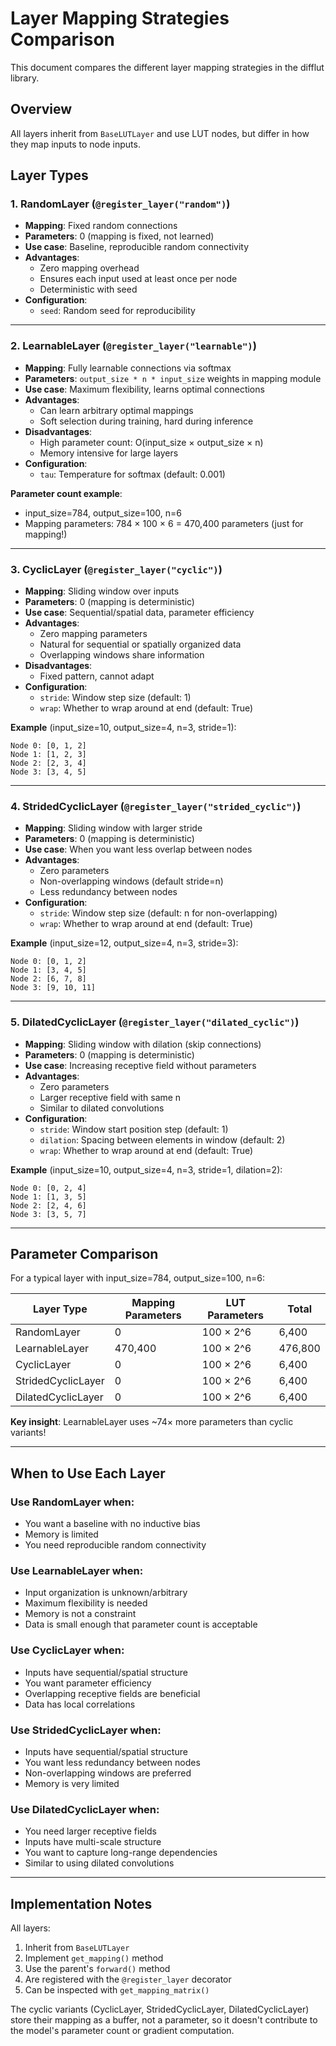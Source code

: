 # Layer Mapping Strategies Comparison

This document compares the different layer mapping strategies in the difflut library.

## Overview

All layers inherit from `BaseLUTLayer` and use LUT nodes, but differ in how they map inputs to node inputs.

## Layer Types

### 1. RandomLayer (`@register_layer("random")`)
- **Mapping**: Fixed random connections
- **Parameters**: 0 (mapping is fixed, not learned)
- **Use case**: Baseline, reproducible random connectivity
- **Advantages**: 
  - Zero mapping overhead
  - Ensures each input used at least once per node
  - Deterministic with seed
- **Configuration**:
  - `seed`: Random seed for reproducibility

---

### 2. LearnableLayer (`@register_layer("learnable")`)
- **Mapping**: Fully learnable connections via softmax
- **Parameters**: `output_size * n * input_size` weights in mapping module
- **Use case**: Maximum flexibility, learns optimal connections
- **Advantages**:
  - Can learn arbitrary optimal mappings
  - Soft selection during training, hard during inference
- **Disadvantages**:
  - High parameter count: O(input_size × output_size × n)
  - Memory intensive for large layers
- **Configuration**:
  - `tau`: Temperature for softmax (default: 0.001)

**Parameter count example**:
- input_size=784, output_size=100, n=6
- Mapping parameters: 784 × 100 × 6 = 470,400 parameters (just for mapping!)

---

### 3. CyclicLayer (`@register_layer("cyclic")`)
- **Mapping**: Sliding window over inputs
- **Parameters**: 0 (mapping is deterministic)
- **Use case**: Sequential/spatial data, parameter efficiency
- **Advantages**:
  - Zero mapping parameters
  - Natural for sequential or spatially organized data
  - Overlapping windows share information
- **Disadvantages**:
  - Fixed pattern, cannot adapt
- **Configuration**:
  - `stride`: Window step size (default: 1)
  - `wrap`: Whether to wrap around at end (default: True)

**Example** (input_size=10, output_size=4, n=3, stride=1):
```
Node 0: [0, 1, 2]
Node 1: [1, 2, 3]
Node 2: [2, 3, 4]
Node 3: [3, 4, 5]
```

---

### 4. StridedCyclicLayer (`@register_layer("strided_cyclic")`)
- **Mapping**: Sliding window with larger stride
- **Parameters**: 0 (mapping is deterministic)
- **Use case**: When you want less overlap between nodes
- **Advantages**:
  - Zero parameters
  - Non-overlapping windows (default stride=n)
  - Less redundancy between nodes
- **Configuration**:
  - `stride`: Window step size (default: n for non-overlapping)
  - `wrap`: Whether to wrap around at end (default: True)

**Example** (input_size=12, output_size=4, n=3, stride=3):
```
Node 0: [0, 1, 2]
Node 1: [3, 4, 5]
Node 2: [6, 7, 8]
Node 3: [9, 10, 11]
```

---

### 5. DilatedCyclicLayer (`@register_layer("dilated_cyclic")`)
- **Mapping**: Sliding window with dilation (skip connections)
- **Parameters**: 0 (mapping is deterministic)
- **Use case**: Increasing receptive field without parameters
- **Advantages**:
  - Zero parameters
  - Larger receptive field with same n
  - Similar to dilated convolutions
- **Configuration**:
  - `stride`: Window start position step (default: 1)
  - `dilation`: Spacing between elements in window (default: 2)
  - `wrap`: Whether to wrap around at end (default: True)

**Example** (input_size=10, output_size=4, n=3, stride=1, dilation=2):
```
Node 0: [0, 2, 4]
Node 1: [1, 3, 5]
Node 2: [2, 4, 6]
Node 3: [3, 5, 7]
```

---

## Parameter Comparison

For a typical layer with input_size=784, output_size=100, n=6:

| Layer Type | Mapping Parameters | LUT Parameters | Total |
|------------|-------------------|----------------|-------|
| RandomLayer | 0 | 100 × 2^6 | 6,400 |
| LearnableLayer | 470,400 | 100 × 2^6 | 476,800 |
| CyclicLayer | 0 | 100 × 2^6 | 6,400 |
| StridedCyclicLayer | 0 | 100 × 2^6 | 6,400 |
| DilatedCyclicLayer | 0 | 100 × 2^6 | 6,400 |

**Key insight**: LearnableLayer uses ~74× more parameters than cyclic variants!

---

## When to Use Each Layer

### Use **RandomLayer** when:
- You want a baseline with no inductive bias
- Memory is limited
- You need reproducible random connectivity

### Use **LearnableLayer** when:
- Input organization is unknown/arbitrary
- Maximum flexibility is needed
- Memory is not a constraint
- Data is small enough that parameter count is acceptable

### Use **CyclicLayer** when:
- Inputs have sequential/spatial structure
- You want parameter efficiency
- Overlapping receptive fields are beneficial
- Data has local correlations

### Use **StridedCyclicLayer** when:
- Inputs have sequential/spatial structure
- You want less redundancy between nodes
- Non-overlapping windows are preferred
- Memory is very limited

### Use **DilatedCyclicLayer** when:
- You need larger receptive fields
- Inputs have multi-scale structure
- You want to capture long-range dependencies
- Similar to using dilated convolutions

---

## Implementation Notes

All layers:
1. Inherit from `BaseLUTLayer`
2. Implement `get_mapping()` method
3. Use the parent's `forward()` method
4. Are registered with the `@register_layer` decorator
5. Can be inspected with `get_mapping_matrix()`

The cyclic variants (CyclicLayer, StridedCyclicLayer, DilatedCyclicLayer) store their mapping as a buffer, not a parameter, so it doesn't contribute to the model's parameter count or gradient computation.
